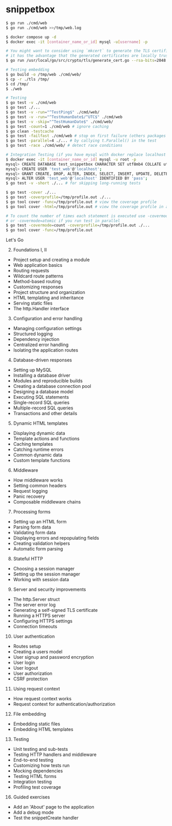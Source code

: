 # snippetbox

```bash
$ go run ./cmd/web
$ go run ./cmd/web >>/tmp/web.log

$ docker compose up -d
$ docker exec -it [container_name_or_id] mysql -u[username] -p

# You might want to consider using `mkcert` to generate the TLS certificates
# it has the advantage that the generated certificates are locally trusted
$ go run /usr/local/go/src/crypto/tls/generate_cert.go --rsa-bits=2048 --host=localhost

# Testing embedding
$ go build -o /tmp/web ./cmd/web/
$ cp -r ./tls /tmp/
$ cd /tmp/
$ ./web

# Testing
$ go test -v ./cmd/web
$ go test ./...
$ go test -v -run="^TestPing$" ./cmd/web/
$ go test -v -run="^TestHumanDate$/^UTC$" ./cmd/web
$ go test -v -skip="^TestHumanDate$" ./cmd/web/
$ go test -count=1 ./cmd/web # ignore caching
$ go clean -testcache
$ go test -failfast ./cmd/web # stop on first failure (others packages will continue)
$ go test -parallel=4 ./... # by callying t.Parallel() in the test
$ go test -race ./cmd/web/ # detect race conditions

# Integration Testing (if you have mysql with docker replace localhost with '%')
$ docker exec -it [container_name_or_id] mysql -u root -p
mysql> CREATE DATABASE test_snippetbox CHARACTER SET utf8mb4 COLLATE utf8mb4_unicode_ci;
mysql> CREATE USER 'test_web'@'localhost';
mysql> GRANT CREATE, DROP, ALTER, INDEX, SELECT, INSERT, UPDATE, DELETE ON test_snippetbox.* TO 'test_web'@'localhost';
mysql> ALTER USER 'test_web'@'localhost' IDENTIFIED BY 'pass';
$ go test -v -short ./... # for skipping long-running tests

$ go test -cover ./...
$ go test -coverprofile=/tmp/profile.out ./...
$ go tool cover -func=/tmp/profile.out # view the coverage profile
$ go tool cover -html=/tmp/profile.out # view the coverage profile in a browser

# To count the number of times each statement is executed use -covermode=count
# or -covermode=atomic if you run test in parallel
$ go test -covermode=count -coverprofile=/tmp/profile.out ./...
$ go tool cover -func=/tmp/profile.out
```

Let's Go

2. Foundations I, II

- Project setup and creating a module
- Web application basics
- Routing requests
- Wildcard route patterns
- Method-based routing
- Customizing responses
- Project structure and organization
- HTML templating and inheritance
- Serving static files
- The http.Handler interface

3. Configuration and error handling

- Managing configuration settings
- Structured logging
- Dependency injection
- Centralized error handling
- Isolating the application routes

4. Database-driven responses

- Setting up MySQL
- Installing a database driver
- Modules and reproducible builds
- Creating a database connection pool
- Designing a database model
- Executing SQL statements
- Single-record SQL queries
- Multiple-record SQL queries
- Transactions and other details

5. Dynamic HTML templates

- Displaying dynamic data
- Template actions and functions
- Caching templates
- Catching runtime errors
- Common dynamic data
- Custom template functions

6. Middleware

- How middleware works
- Setting common headers
- Request logging
- Panic recovery
- Composable middleware chains

7. Processing forms

- Setting up an HTML form
- Parsing form data
- Validating form data
- Displaying errors and repopulating fields
- Creating validation helpers
- Automatic form parsing

8. Stateful HTTP

- Choosing a session manager
- Setting up the session manager
- Working with session data

9. Server and security improvements

- The http.Server struct
- The server error log
- Generating a self-signed TLS certificate
- Running a HTTPS server
- Configuring HTTPS settings
- Connection timeouts

10. User authentication

- Routes setup
- Creating a users model
- User signup and password encryption
- User login
- User logout
- User authorization
- CSRF protection

11. Using request context

- How request context works
- Request context for authentication/authorization

12. File embedding

- Embedding static files
- Embedding HTML templates

13. Testing

- Unit testing and sub-tests
- Testing HTTP handlers and middleware
- End-to-end testing
- Customizing how tests run
- Mocking dependencies
- Testing HTML forms
- Integration testing
- Profiling test coverage

16. Guided exercises

- Add an 'About' page to the application
- Add a debug mode
- Test the snippetCreate handler
